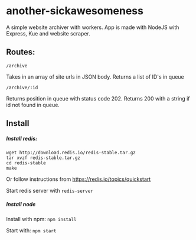 # another-sickawesomeness

A simple website archiver with workers.
App is made with NodeJS with Express, Kue and website scraper.



## Routes:

`/archive`

Takes in an array of site urls in JSON body.
Returns a list of ID's in queue

`/archive/:id`

Returns position in queue with status code 202.
Returns 200 with a string if id not found in queue.

## Install
##### Install redis:
```
wget http://download.redis.io/redis-stable.tar.gz
tar xvzf redis-stable.tar.gz
cd redis-stable
make
```

Or follow instructions from https://redis.io/topics/quickstart

Start redis server with `redis-server`

##### Install node
Install with npm: `npm install`

Start with: `npm start`

